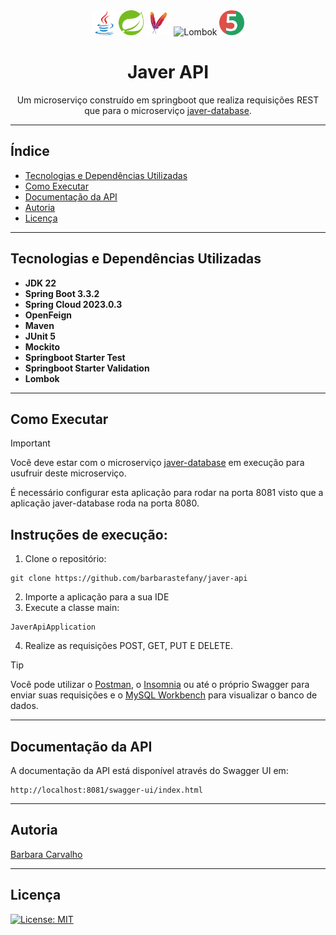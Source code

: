 <div align="center">
  <img src="https://raw.githubusercontent.com/devicons/devicon/master/icons/java/java-original.svg" alt="Java" width="40" height="40"/>
  <img src="https://raw.githubusercontent.com/devicons/devicon/master/icons/spring/spring-original.svg" alt="Spring" width="40" height="40"/>
  <img src="https://raw.githubusercontent.com/devicons/devicon/master/icons/maven/maven-original.svg" alt="Maven" width="40" height="40"/>
  <img src="https://i.imgur.com/aN921yZ.png" alt="Lombok" width="40" height="40"/>
  <img src="https://raw.githubusercontent.com/devicons/devicon/master/icons/junit/junit-original.svg" alt="JUnit 5" width="40" height="40"/>
  
  <br>
  <h1>Javer API</h1>
  <p>Um microserviço construído em springboot que realiza requisições REST que para o microserviço <a href="https://github.com/barbarastefany/javer-database">javer-database</a>.</p>
</div>

---
## Índice
- [Tecnologias e Dependências Utilizadas](#tecnologias-utilizadas)
- [Como Executar](#como-executar)
- [Documentação da API](#documentação-da-api)
- [Autoria](#autoria)
- [Licença](#licença)

---
## Tecnologias e Dependências Utilizadas <a id="tecnologias-utilizadas"></a>
- **JDK 22**
- **Spring Boot 3.3.2**
- **Spring Cloud 2023.0.3**
- **OpenFeign**
- **Maven**
- **JUnit 5**
- **Mockito**
- **Springboot Starter Test**
- **Springboot Starter Validation**
- **Lombok**
  
---
## Como Executar <a id="como-executar"></a>
> [!IMPORTANT] 
> Você deve estar com o microserviço [javer-database](https://github.com/barbarastefany/javer-database) em execução para usufruir deste microserviço.
> 
> É necessário configurar esta aplicação para rodar na porta 8081 visto que a aplicação javer-database roda na porta 8080.
## Instruções de execução:
1. Clone o repositório:
```
git clone https://github.com/barbarastefany/javer-api
```
2. Importe a aplicação para a sua IDE
3. Execute a classe main:
```
JaverApiApplication
```
4. Realize as requisições POST, GET, PUT E DELETE.
> [!TIP] 
> Você pode utilizar o [Postman](https://www.postman.com/downloads), o [Insomnia](https://insomnia.rest/download) ou até o próprio Swagger para enviar suas requisições e o [MySQL Workbench](https://dev.mysql.com/downloads/workbench) para visualizar o banco de dados.
   

---
## Documentação da API
A documentação da API está disponível através do Swagger UI em:
```
http://localhost:8081/swagger-ui/index.html
```
---
## Autoria
[Barbara Carvalho](https://github.com/barbarastefany)

---
## Licença
[![License: MIT](https://img.shields.io/badge/License-MIT-yellow.svg)](https://opensource.org/licenses/MIT)
